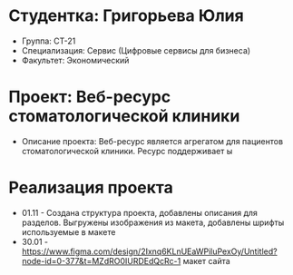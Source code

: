 # Студентка: Григорьева Юлия
- Группа: СТ-21
- Специализация: Сервис (Цифровые сервисы для бизнеса)
- Факультет: Экономический

# Проект: Веб-ресурс стоматологической клиники 
- Описание проекта: Веб-ресурс является агрегатом для пациентов стоматологической клиники. Ресурс поддерживает ы

# Реализация проекта 
- 01.11 - Создана структура проекта, добавлены описания для разделов. Выгружены изображения из макета, добавлены шрифты используемые в макете
- 30.01 - https://www.figma.com/design/2Ixnq6KLnUEaWPiluPexOy/Untitled?node-id=0-377&t=MZdRO0IURDEdQcRc-1 макет сайта
